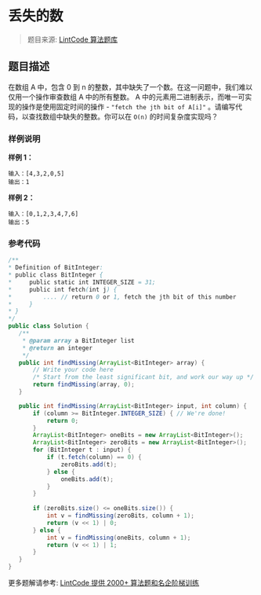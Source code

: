 # 丢失的数
 > 题目来源: [LintCode 算法题库](https://www.lintcode.com/problem/missing-integer/?utm_source=sc-github-wzz)
 ## 题目描述
 在数组 A 中，包含 0 到 n 的整数，其中缺失了一个数。在这一问题中，我们难以仅用一个操作审查数组 A 中的所有整数。 A 中的元素用二进制表示，而唯一可实现的操作是使用固定时间的操作 - `"fetch the jth bit of A[i]"` 。请编写代码，以查找数组中缺失的整数。你可以在 `O(n)` 的时间复杂度实现吗？
 ### 样例说明
 
**样例 1：**
```
输入：[4,3,2,0,5]
输出：1
```
**样例 2：**
```
输入：[0,1,2,3,4,7,6]
输出：5
```
 ### 参考代码
 ```java
/**
 * Definition of BitInteger:
 * public class BitInteger {
 *     public static int INTEGER_SIZE = 31;
 *     public int fetch(int j) {
 *         .... // return 0 or 1, fetch the jth bit of this number
 *     }
 * }
 */
public class Solution {
    /**
     * @param array a BitInteger list
     * @return an integer
     */
    public int findMissing(ArrayList<BitInteger> array) {
        // Write your code here
        /* Start from the least significant bit, and work our way up */
        return findMissing(array, 0);
    }

    public int findMissing(ArrayList<BitInteger> input, int column) {
        if (column >= BitInteger.INTEGER_SIZE) { // We're done!
            return 0;
        }
        ArrayList<BitInteger> oneBits = new ArrayList<BitInteger>();
        ArrayList<BitInteger> zeroBits = new ArrayList<BitInteger>();
        for (BitInteger t : input) {
            if (t.fetch(column) == 0) {
                zeroBits.add(t);
            } else {
                oneBits.add(t);
            }
        }
        
        if (zeroBits.size() <= oneBits.size()) {
            int v = findMissing(zeroBits, column + 1);
            return (v << 1) | 0;
        } else {
            int v = findMissing(oneBits, column + 1);
            return (v << 1) | 1;
        }
    }
}
```
 更多题解请参考: [LintCode 提供 2000+ 算法题和名企阶梯训练](https://www.lintcode.com/problem/?utm_source=sc-github-wzz)